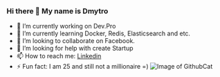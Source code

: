 ### Hi there 👋 My name is Dmytro

- 🔭 I’m currently working on Dev.Pro
- 🌱 I’m currently learning Docker, Redis, Elasticsearch and etc.
- 👯 I’m looking to collaborate on Facebook.
- 🤔 I’m looking for help with create Startup
- 📫 How to reach me: [Linkedin](https://www.linkedin.com/in/dmitryi-nikolaenko-485266101/)
- ⚡ Fun fact: I am 25 and still not a millionaire =)
![Image of GithubCat](https://octodex.github.com/images/socialite.jpg)
